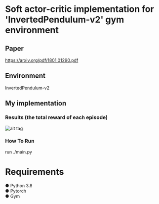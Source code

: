 # Soft actor-critic implementation for 'InvertedPendulum-v2' gym environment
## Paper
<a> https://arxiv.org/pdf/1801.01290.pdf </a>
## Environment
InvertedPendulum-v2
## My implementation
### Results (the total reward of each episode)
![alt tag](https://github.com/orel1212/MyWorks/blob/main/Reinforcement%20Learning/Policy_gradients_Reinforce/%E2%80%8F%E2%80%8Freinforce_results.PNG)
### How To Run
run ./main.py


# Requirements
● Python 3.8 <br>
● Pytorch <br>
● Gym <br>




